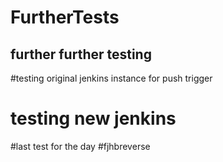 # FurtherTests
## further further testing 

#testing original jenkins instance for push trigger 
# testing new jenkins
#last test for the day
#fjhbreverse
